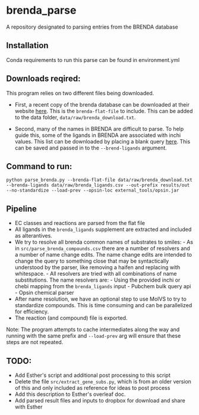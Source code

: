 # brenda_parse
A repository designated to parsing entries from the BRENDA database

## Installation

Conda requirements to run this parse can be found in environment.yml

## Downloads reqired:

This program relies on two different files being downloaded. 

- First, a recent copy of the brenda database can be downloaded at their website [here](https://www.brenda-enzymes.org/download_brenda_without_registration.php). This is the `brenda-flat-file` to include. This can be added to the data folder, `data/raw/brenda_download.txt`. 

- Second, many of the names in BRENDA are difficult to parse. To help guide this, some of the ligands in BRENDA are associated with inchi values. This list can be downloaded by placing a blank query [here](https://www.brenda-enzymes.org/search_result.php?a=13). This can be saved and passed in to the `--brend-ligands` argument.

## Command to run: 

`python parse_brenda.py --brenda-flat-file data/raw/brenda_download.txt --brenda-ligands data/raw/brenda_ligands.csv --out-prefix results/out --no-standardize --load-prev --opsin-loc external_tools/opsin.jar`


## Pipeline

- EC classes and reactions are parsed from the flat file
- All ligands in the `brenda_ligands` supplement are extracted and included as alterantives.
- We try to resolve all brenda common names of substrates to smiles: 
        - As in `src/parse_brenda_compounds.csv` there are a number of resolvers and a number of name change edits. The name change edits are intended to change the query to something close that may be syntactically understood by the parser, like removing a haifen and replacing with whitespace. 
        - All resolvers are tried with all combinations of name substitutions. The name resolvers are: 
                - Using the provided inchi or chebi mapping from the `brenda_ligands` input
                - Pubchem bulk query api 
                - Opsin chemical parser
- After name resolution, we have an optional step to use MolVS to try to standardize compounds. This is time consuming and can be parallelized for efficiency. 
- The reaction (and compound) file is exported. 

Note: The program attempts to cache intermediates along the way and running with the same prefix and `--load-prev` arg will ensure that these steps are not repeated. 


## TODO: 

- Add Esther's script and additional post processing to this script
- Delete the file `src/extract_gene_subs.py`, which is from an older version of this and only included as reference for ideas to post process
- Add this description to Esther's overleaf doc.
- Add parsed result files and inputs to dropbox for download and share with Esther
